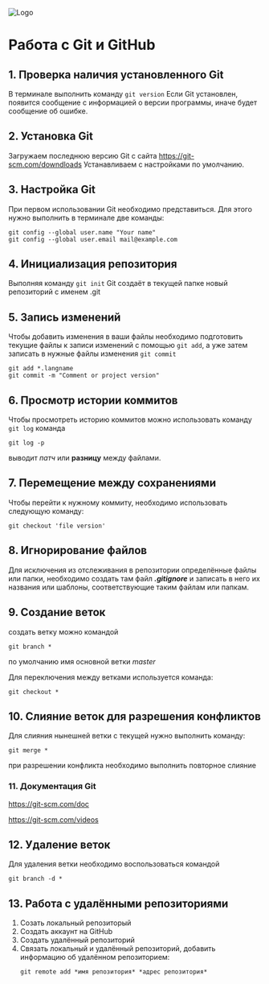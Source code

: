 ![Logo](Git-Logo-2Color.png)
# Работа с Git и GitHub
## 1. Проверка наличия установленного Git
В терминале выполнить команду `git version` 
Если Git установлен, появится сообщение с информацией о версии программы, иначе будет сообщение об ошибке.
## 2. Установка Git
Загружаем последнюю версию Git с сайта 
https://git-scm.com/downdloads
Устанавливаем с настройками по умолчанию.
## 3. Настройка Git
При первом использовании Git необходимо представиться. Для этого нужно выполнить в терминале две команды:
```
git config --global user.name "Your name"
git config --global user.email mail@example.com
```
## 4. Инициализация репозитория
Выполняя команду `git init` Git создаёт в текущей папке новый репозиторий с именем .git

## 5. Запись изменений
Чтобы добавить изменения в ваши файлы необходимо подготовить текущие файлы к записи изменений с помощью `git add`, а уже затем записать в нужные файлы изменения `git commit`
```
git add *.langname
git commit -m "Comment or project version"
```
## 6. Просмотр истории коммитов
Чтобы просмотреть историю коммитов можно использовать команду `git log` 
команда 
```
git log -p 
```
выводит *патч* или **разницу** между файлами.


## 7. Перемещение между сохранениями
Чтобы перейти к нужному коммиту, необходимо использовать следующую команду:
``` 
git checkout 'file version'
```

## 8. Игнорирование файлов
Для исключения из отслеживания в репозитории определённые файлы или папки, необходимо создать там файл ***.gitignore*** и записать в него их названия или шаблоны, соответствующие таким файлам или папкам. 

## 9. Создание веток
создать ветку можно командой 
```
git branch *
```
 по умолчанию имя основной ветки *master*
 
Для переключения между ветками используется команда: 
```
git checkout *
```
## 10. Слияние веток для разрешения конфликтов
Для слияния нынешней ветки с текущей нужно выполнить команду:
```
git merge *
```
при разрешении конфликта необходимо выполнить повторное слияние

### 11. Документация Git
https://git-scm.com/doc

https://git-scm.com/videos


## 12. Удаление веток
Для удаления ветки необходимо воспользоваться командой
```
git branch -d *
```
## 13. Работа с удалёнными репозиториями
1. Созать локальный репозиторый
2. Создать аккаунт на GitHub
3. Создать удалённый репозиторий
4. Связать локальный и удалённый репозиторий, добавить информацию об удалённом репозиторием:
   ```
   git remote add *имя репозитория* *адрес репозитория*
   ```
   

